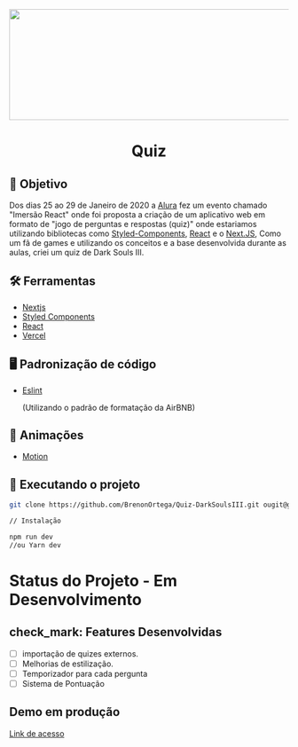 <div align="center">
	<img src="https://media.gamestop.com/i/gamestop/dark-souls-3-logo/dark-souls-3.png" width="800" height="200"/>
	<h1>Quiz</h1>
</div>

## :dart: Objetivo

Dos dias 25 ao 29 de Janeiro de 2020 a [Alura](https://www.alura.com.br/) fez um evento chamado "Imersão React" onde foi proposta a criação de um aplicativo web em formato de "jogo de perguntas e respostas (quiz)" onde estariamos utilizando bibliotecas como [Styled-Components](https://styled-components.com/), [React](https://pt-br.reactjs.org/) e o [Next.JS](https://nextjs.org/), Como um fã de games e utilizando os conceitos e a base desenvolvida durante as aulas, criei um quiz de Dark Souls III.

## :hammer_and_wrench: Ferramentas

-   [Nextjs](https://nextjs.org/)
-   [Styled Components](https://styled-components.com)
-   [React](https://pt-br.reactjs.org/)
-   [Vercel](https://vercel.com)

## :desktop_computer: Padronização de código

-   [Eslint](https://eslint.org/) <p>(Utilizando o padrão de formatação da AirBNB)</p>


## :art: Animações

-   [Motion](https://www.framer.com/motion/)

## :rocket: Executando o projeto

```bash
git clone https://github.com/BrenonOrtega/Quiz-DarkSoulsIII.git ougit@github.com:BrenonOrtega/Quiz-DarkSoulsIII.git

// Instalação

npm run dev
//ou Yarn dev
```

# Status do Projeto - Em Desenvolvimento


## check_mark: Features Desenvolvidas

-   [ ] importação de quizes externos.
-   [ ] Melhorias de estilização.
-   [ ] Temporizador para cada pergunta
-   [ ] Sistema de Pontuação

## Demo em produção

[Link de acesso](https://imersao-react-project.brenonortega.vercel.app/)
